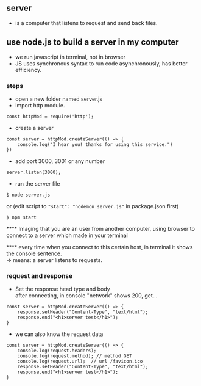 ## server
- is a computer that listens to request and send back files.

## use node.js to build a server in my computer
- we run javascript in terminal, not in browser
- JS uses synchronous syntax to run code asynchronously, has better efficiency.

### steps
- open a new folder named server.js
- import http module.
```
const httpMod = require('http');
```
- create a server
```
const server = httpMod.createServer(() => {
    console.log("I hear you! thanks for using this service.")
})
```
- add port 3000, 3001 or any number
```
server.listen(3000);
```
- run the server file
```
$ node server.js
```
or 
(edit script to ```"start": "nodemon server.js"``` in package.json first)
```
$ npm start
```

**** Imaging that you are an user from another computer, using browser to connect to a server which made in your terminal

**** every time when you connect to this certain host, in terminal it shows the console sentence.     
=> means: a server listens to requests.

### request and response
- Set the response head type and body    
after connecting, in console "network" shows 200, get...
```
const server = httpMod.createServer(() => {
    response.setHeader("Content-Type", "text/html");
    response.end("<h1>server test</h1>");
}
```
- we can also know the request data

```
const server = httpMod.createServer(() => {
    console.log(request.headers);
    console.log(request.method); // method GET
    console.log(request.url);  // url /favicon.ico
    response.setHeader("Content-Type", "text/html");
    response.end("<h1>server test</h1>");
}
```







